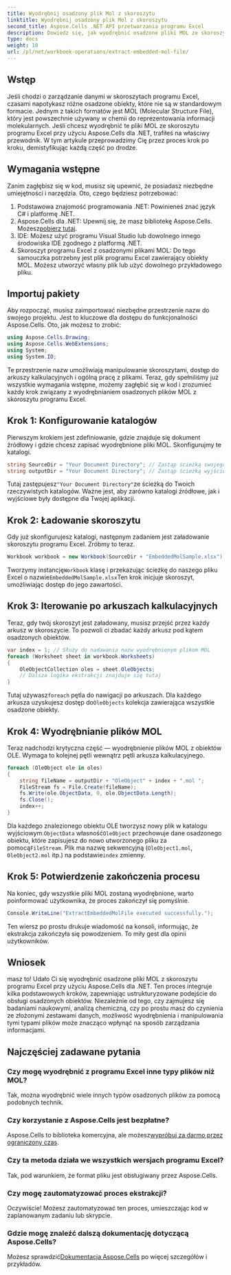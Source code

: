 ```yaml
---
title: Wyodrębnij osadzony plik Mol z skoroszytu
linktitle: Wyodrębnij osadzony plik Mol z skoroszytu
second_title: Aspose.Cells .NET API przetwarzania programu Excel
description: Dowiedz się, jak wyodrębnić osadzone pliki MOL ze skoroszytów programu Excel za pomocą Aspose.Cells dla platformy .NET, korzystając ze szczegółowego samouczka krok po kroku.
type: docs
weight: 18
url: /pl/net/workbook-operations/extract-embedded-mol-file/
---
```

## Wstęp
Jeśli chodzi o zarządzanie danymi w skoroszytach programu Excel, czasami napotykasz różne osadzone obiekty, które nie są w standardowym formacie. Jednym z takich formatów jest MOL (Molecular Structure File), który jest powszechnie używany w chemii do reprezentowania informacji molekularnych. Jeśli chcesz wyodrębnić te pliki MOL ze skoroszytu programu Excel przy użyciu Aspose.Cells dla .NET, trafiłeś na właściwy przewodnik. W tym artykule przeprowadzimy Cię przez proces krok po kroku, demistyfikując każdą część po drodze.
## Wymagania wstępne
Zanim zagłębisz się w kod, musisz się upewnić, że posiadasz niezbędne umiejętności i narzędzia. Oto, czego będziesz potrzebować:
1. Podstawowa znajomość programowania .NET: Powinieneś znać język C# i platformę .NET.
2.  Aspose.Cells dla .NET: Upewnij się, że masz bibliotekę Aspose.Cells. Możesz[pobierz tutaj](https://releases.aspose.com/cells/net/).
3. IDE: Możesz użyć programu Visual Studio lub dowolnego innego środowiska IDE zgodnego z platformą .NET.
4. Skoroszyt programu Excel z osadzonymi plikami MOL: Do tego samouczka potrzebny jest plik programu Excel zawierający obiekty MOL. Możesz utworzyć własny plik lub użyć dowolnego przykładowego pliku.
## Importuj pakiety
Aby rozpocząć, musisz zaimportować niezbędne przestrzenie nazw do swojego projektu. Jest to kluczowe dla dostępu do funkcjonalności Aspose.Cells. Oto, jak możesz to zrobić:

```csharp
using Aspose.Cells.Drawing;
using Aspose.Cells.WebExtensions;
using System;
using System.IO;
```

Te przestrzenie nazw umożliwiają manipulowanie skoroszytami, dostęp do arkuszy kalkulacyjnych i ogólną pracę z plikami.
Teraz, gdy spełniliśmy już wszystkie wymagania wstępne, możemy zagłębić się w kod i zrozumieć każdy krok związany z wyodrębnianiem osadzonych plików MOL z skoroszytu programu Excel. 
## Krok 1: Konfigurowanie katalogów
Pierwszym krokiem jest zdefiniowanie, gdzie znajduje się dokument źródłowy i gdzie chcesz zapisać wyodrębnione pliki MOL. Skonfigurujmy te katalogi.
```csharp
string SourceDir = "Your Document Directory"; // Zastąp ścieżką swojego katalogu
string outputDir = "Your Document Directory"; // Zastąp ścieżką wyjściową
```
 Tutaj zastępujesz`"Your Document Directory"`ze ścieżką do Twoich rzeczywistych katalogów. Ważne jest, aby zarówno katalogi źródłowe, jak i wyjściowe były dostępne dla Twojej aplikacji.
## Krok 2: Ładowanie skoroszytu
Gdy już skonfigurujesz katalogi, następnym zadaniem jest załadowanie skoroszytu programu Excel. Zróbmy to teraz.

```csharp
Workbook workbook = new Workbook(SourceDir + "EmbeddedMolSample.xlsx");
```

 Tworzymy instancję`Workbook` klasę i przekazując ścieżkę do naszego pliku Excel o nazwie`EmbeddedMolSample.xlsx`Ten krok inicjuje skoroszyt, umożliwiając dostęp do jego zawartości.
## Krok 3: Iterowanie po arkuszach kalkulacyjnych
Teraz, gdy twój skoroszyt jest załadowany, musisz przejść przez każdy arkusz w skoroszycie. To pozwoli ci zbadać każdy arkusz pod kątem osadzonych obiektów.

```csharp
var index = 1; // Służy do nadawania nazw wyodrębnionym plikom MOL
foreach (Worksheet sheet in workbook.Worksheets)
{
    OleObjectCollection oles = sheet.OleObjects;
    // Dalsza logika ekstrakcji znajduje się tutaj
}
```

 Tutaj używasz`foreach` pętla do nawigacji po arkuszach. Dla każdego arkusza uzyskujesz dostęp do`OleObjects` kolekcja zawierająca wszystkie osadzone obiekty.
## Krok 4: Wyodrębnianie plików MOL
Teraz nadchodzi krytyczna część — wyodrębnienie plików MOL z obiektów OLE. Wymaga to kolejnej pętli wewnątrz pętli arkusza kalkulacyjnego.

```csharp
foreach (OleObject ole in oles)
{
    string fileName = outputDir + "OleObject" + index + ".mol ";
    FileStream fs = File.Create(fileName);
    fs.Write(ole.ObjectData, 0, ole.ObjectData.Length);
    fs.Close();
    index++;
}
```

 Dla każdego znalezionego obiektu OLE tworzysz nowy plik w katalogu wyjściowym.`ObjectData` własność`OleObject` przechowuje dane osadzonego obiektu, które zapisujesz do nowo utworzonego pliku za pomocą`FileStream`. Plik ma nazwę sekwencyjną (`OleObject1.mol`, `OleObject2.mol` itp.) na podstawie`index` zmienny.
## Krok 5: Potwierdzenie zakończenia procesu
Na koniec, gdy wszystkie pliki MOL zostaną wyodrębnione, warto poinformować użytkownika, że proces zakończył się pomyślnie.

```csharp
Console.WriteLine("ExtractEmbeddedMolFile executed successfully.");
```

Ten wiersz po prostu drukuje wiadomość na konsoli, informując, że ekstrakcja zakończyła się powodzeniem. To miły gest dla opinii użytkowników.
## Wniosek
masz to! Udało Ci się wyodrębnić osadzone pliki MOL z skoroszytu programu Excel przy użyciu Aspose.Cells dla .NET. Ten proces integruje kilka podstawowych kroków, zapewniając ustrukturyzowane podejście do obsługi osadzonych obiektów. Niezależnie od tego, czy zajmujesz się badaniami naukowymi, analizą chemiczną, czy po prostu masz do czynienia ze złożonymi zestawami danych, możliwość wyodrębnienia i manipulowania tymi typami plików może znacząco wpłynąć na sposób zarządzania informacjami. 
## Najczęściej zadawane pytania
### Czy mogę wyodrębnić z programu Excel inne typy plików niż MOL?
Tak, można wyodrębnić wiele innych typów osadzonych plików za pomocą podobnych technik.
### Czy korzystanie z Aspose.Cells jest bezpłatne?
 Aspose.Cells to biblioteka komercyjna, ale możesz[wypróbuj za darmo przez ograniczony czas](https://releases.aspose.com/).
### Czy ta metoda działa we wszystkich wersjach programu Excel?
Tak, pod warunkiem, że format pliku jest obsługiwany przez Aspose.Cells.
### Czy mogę zautomatyzować proces ekstrakcji?
Oczywiście! Możesz zautomatyzować ten proces, umieszczając kod w zaplanowanym zadaniu lub skrypcie.
### Gdzie mogę znaleźć dalszą dokumentację dotyczącą Aspose.Cells?
 Możesz sprawdzić[Dokumentacja Aspose.Cells](https://reference.aspose.com/cells/net/) po więcej szczegółów i przykładów.